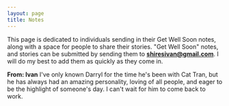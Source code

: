 ```yaml
---
layout: page
title: Notes
---
```


This page is dedicated to individuals sending in their Get Well Soon notes, along with a space for people to share their stories. "Get Well Soon" notes, and stories can be submitted by sending them to **<shiresivan@gmail.com>**. I will do my best to add them as quickly as they come in.

<p class="message">
  <b>From: Ivan</b> I've only known Darryl for the time he's been with Cat Tran, but he has always had an amazing personality, loving of all people, and eager to be the highlight of someone's day. I can't wait for him to come back to work.
</p>

